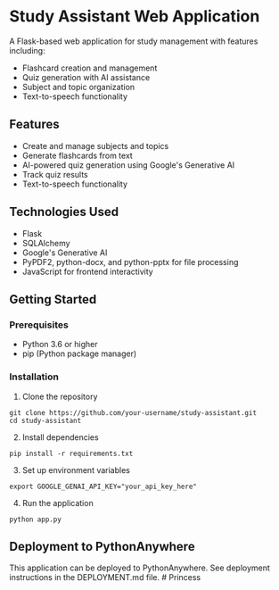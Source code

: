 # Study Assistant Web Application

A Flask-based web application for study management with features including:
- Flashcard creation and management
- Quiz generation with AI assistance
- Subject and topic organization
- Text-to-speech functionality

## Features
- Create and manage subjects and topics
- Generate flashcards from text
- AI-powered quiz generation using Google's Generative AI
- Track quiz results
- Text-to-speech functionality

## Technologies Used
- Flask
- SQLAlchemy
- Google's Generative AI
- PyPDF2, python-docx, and python-pptx for file processing
- JavaScript for frontend interactivity

## Getting Started

### Prerequisites
- Python 3.6 or higher
- pip (Python package manager)

### Installation
1. Clone the repository
```
git clone https://github.com/your-username/study-assistant.git
cd study-assistant
```

2. Install dependencies
```
pip install -r requirements.txt
```

3. Set up environment variables
```
export GOOGLE_GENAI_API_KEY="your_api_key_here"
```

4. Run the application
```
python app.py
```

## Deployment to PythonAnywhere
This application can be deployed to PythonAnywhere. See deployment instructions in the DEPLOYMENT.md file. #   P r i n c e s s  
 